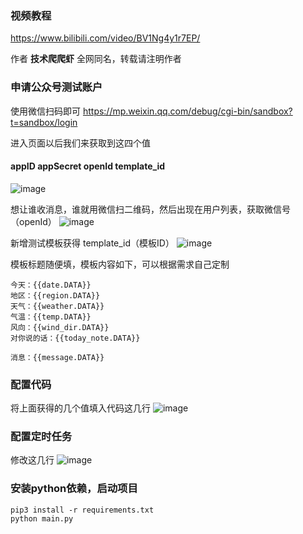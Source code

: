 ### 视频教程

https://www.bilibili.com/video/BV1Ng4y1r7EP/

作者 **技术爬爬虾** 全网同名，转载请注明作者

### 申请公众号测试账户

使用微信扫码即可
https://mp.weixin.qq.com/debug/cgi-bin/sandbox?t=sandbox/login

进入页面以后我们来获取到这四个值 
#### appID  appSecret openId template_id
![image](https://github.com/tech-shrimp/FreeWechatPush/assets/154193368/bdb27abd-39cb-4e77-9b89-299afabc7330)

想让谁收消息，谁就用微信扫二维码，然后出现在用户列表，获取微信号（openId）
 ![image](https://github.com/tech-shrimp/FreeWechatPush/assets/154193368/1327c6f5-5c92-4310-a10b-6f2956c1dd75)

新增测试模板获得  template_id（模板ID）
 ![image](https://github.com/tech-shrimp/FreeWechatPush/assets/154193368/ec689f4d-6c0b-44c4-915a-6fd7ada17028)

模板标题随便填，模板内容如下，可以根据需求自己定制

```copy
今天：{{date.DATA}} 
地区：{{region.DATA}} 
天气：{{weather.DATA}} 
气温：{{temp.DATA}} 
风向：{{wind_dir.DATA}} 
对你说的话：{{today_note.DATA}}
```

```copy
消息：{{message.DATA}}	
```
### 配置代码

将上面获得的几个值填入代码这几行
![image](https://github.com/tech-shrimp/FreeWechatPush/assets/154193368/fe5a78ad-b4eb-45f8-a271-eda55f33a617)
### 配置定时任务
修改这几行
![image](https://github.com/tech-shrimp/FreeWechatPush/assets/154193368/58b7c58c-ac22-4a1a-b3e8-2eacc01b7329)

### 安装python依赖，启动项目
```copy
pip3 install -r requirements.txt
python main.py
```
